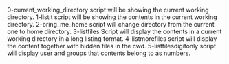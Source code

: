 0-current_working_directory script will be showing the current working directory.
1-listit script will be showing the contents in the current working directory.
2-bring_me_home script will change directory from the current one to home directory.
3-listfiles Script will display the contents in a current working directory in a long listing format.
4-listmorefiles script will display the content together with hidden files in the cwd.
5-listfilesdigitonly script will display user and groups that contents belong to as numbers.

